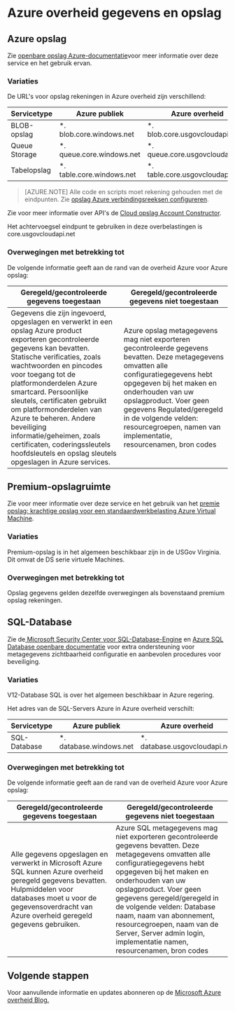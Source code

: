 <properties
    pageTitle="Azure overheid documentatie | Microsoft Azure"
    description="Dit zorgt voor een vergelijking van functies en hulp op het ontwikkelen van toepassingen voor de overheid Azure"
    services="Azure-Government"
    cloud="gov" 
    documentationCenter=""
    authors="ryansoc"
    manager="zakramer"
    editor=""/>

<tags
    ms.service="multiple"
    ms.devlang="na"
    ms.topic="article"
    ms.tgt_pltfrm="na"
    ms.workload="azure-government"
    ms.date="09/30/2016"
    ms.author="ryansoc"/>


#  <a name="azure-government-data-and-storage"></a>Azure overheid gegevens en opslag

##  <a name="azure-storage"></a>Azure opslag

Zie [openbare opslag Azure-documentatie](https://azure.microsoft.com/documentation/services/storage/)voor meer informatie over deze service en het gebruik ervan.

### <a name="variations"></a>Variaties

De URL's voor opslag rekeningen in Azure overheid zijn verschillend:

Servicetype|Azure publiek|Azure overheid
---|---|---
BLOB-opslag|*. blob.core.windows.net|*. blob.core.usgovcloudapi.net
Queue Storage|*. queue.core.windows.net|*. queue.core.usgovcloudapi.net
Tabelopslag|*. table.core.windows.net| *. table.core.usgovcloudapi.net

>[AZURE.NOTE] Alle code en scripts moet rekening gehouden met de eindpunten.  Zie [opslag Azure verbindingsreeksen configureren](../storage-configure-connection-string.md#creating-a-connection-string-to-the-explicit-storage-endpoint). 

Zie voor meer informatie over API's de <a href="https://msdn.microsoft.com/en-us/library/azure/mt616540.aspx">Cloud opslag Account Constructor</a>.

Het achtervoegsel eindpunt te gebruiken in deze overbelastingen is core.usgovcloudapi.net 

### <a name="considerations"></a>Overwegingen met betrekking tot

De volgende informatie geeft aan de rand van de overheid Azure voor Azure opslag:

| Geregeld/gecontroleerde gegevens toegestaan | Geregeld/gecontroleerde gegevens niet toegestaan |
|--------------------------------------------------------------------------------------|-----------------------------------------------------------------------------------------------------------------------------------------------------------------------------------------------------------------------------------------------------------------------------------------------------------------|
| Gegevens die zijn ingevoerd, opgeslagen en verwerkt in een opslag Azure product exporteren gecontroleerde gegevens kan bevatten. Statische verificaties, zoals wachtwoorden en pincodes voor toegang tot de platformonderdelen Azure smartcard. Persoonlijke sleutels, certificaten gebruikt om platformonderdelen van Azure te beheren. Andere beveiliging informatie/geheimen, zoals certificaten, coderingssleutels hoofdsleutels en opslag sleutels opgeslagen in Azure services. | Azure opslag metagegevens mag niet exporteren gecontroleerde gegevens bevatten. Deze metagegevens omvatten alle configuratiegegevens hebt opgegeven bij het maken en onderhouden van uw opslagproduct.  Voer geen gegevens Regulated/geregeld in de volgende velden: resourcegroepen, namen van implementatie, resourcenamen, bron codes  

##  <a name="premium-storage"></a>Premium-opslagruimte

Zie voor meer informatie over deze service en het gebruik van het [premie opslag: krachtige opslag voor een standaardwerkbelasting Azure Virtual Machine](../storage/storage-premium-storage.md).

###  <a name="variations"></a>Variaties

Premium-opslag is in het algemeen beschikbaar zijn in de USGov Virginia. Dit omvat de DS serie virtuele Machines. 

### <a name="considerations"></a>Overwegingen met betrekking tot

Opslag gegevens gelden dezelfde overwegingen als bovenstaand premium opslag rekeningen. 

##  <a name="sql-database"></a>SQL-Database

Zie de<a href="https://msdn.microsoft.com/en-us/library/bb510589.aspx"> Microsoft Security Center voor SQL-Database-Engine</a> en [Azure SQL Database openbare documentatie](https://azure.microsoft.com/documentation/services/sql-database/) voor extra ondersteuning voor metagegevens zichtbaarheid configuratie en aanbevolen procedures voor beveiliging.

### <a name="variations"></a>Variaties

V12-Database SQL is over het algemeen beschikbaar in Azure regering.

Het adres van de SQL-Servers Azure in Azure overheid verschilt:

Servicetype|Azure publiek|Azure overheid
---|---|---
SQL-Database|*. database.windows.net|*. database.usgovcloudapi.net

### <a name="considerations"></a>Overwegingen met betrekking tot

De volgende informatie geeft aan de rand van de overheid Azure voor Azure opslag:

| Geregeld/gecontroleerde gegevens toegestaan | Geregeld/gecontroleerde gegevens niet toegestaan |
|--------------------------------------------------------------------------------------|-----------------------------------------------------------------------------------------------------------------------------------------------------------------------------------------------------------------------------------------------------------------------------------------------------------------|
| Alle gegevens opgeslagen en verwerkt in Microsoft Azure SQL kunnen Azure overheid geregeld gegevens bevatten. Hulpmiddelen voor databases moet u voor de gegevensoverdracht van Azure overheid geregeld gegevens gebruiken. | Azure SQL metagegevens mag niet exporteren gecontroleerde gegevens bevatten. Deze metagegevens omvatten alle configuratiegegevens hebt opgegeven bij het maken en onderhouden van uw opslagproduct.  Voer geen gegevens geregeld/geregeld in de volgende velden: Database naam, naam van abonnement, resourcegroepen, naam van de Server, Server admin login, implementatie namen, resourcenamen, bron codes

##  <a name="next-steps"></a>Volgende stappen

Voor aanvullende informatie en updates abonneren op de <a href="https://blogs.msdn.microsoft.com/azuregov/">Microsoft Azure overheid Blog.</a>
